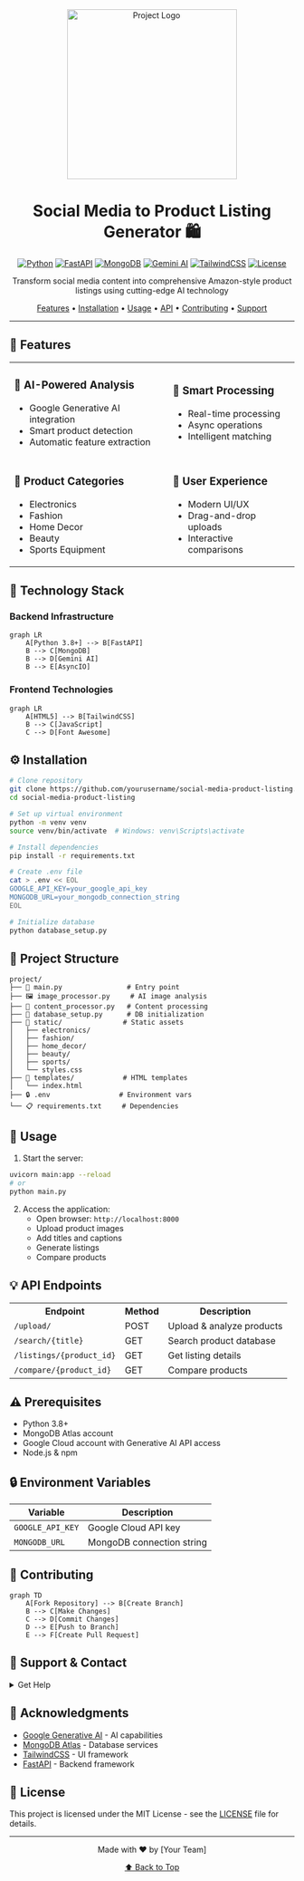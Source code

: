 <div align="center">
  <img src="https://img.shields.io/badge/AI%20Powered-Product%20Listings-FF5733" width="300" alt="Project Logo"/>

# Social Media to Product Listing Generator 🛍️

[![Python](https://img.shields.io/badge/Python-3.8%2B-blue.svg)](https://www.python.org/)
[![FastAPI](https://img.shields.io/badge/FastAPI-Latest-009688.svg)](https://fastapi.tiangolo.com/)
[![MongoDB](https://img.shields.io/badge/MongoDB-Atlas-47A248.svg)](https://www.mongodb.com/atlas)
[![Gemini AI](https://img.shields.io/badge/Gemini-1.5%20Pro-red.svg)](https://cloud.google.com/ai-platform)
[![TailwindCSS](https://img.shields.io/badge/Tailwind-CSS-38B2AC.svg)](https://tailwindcss.com/)
[![License](https://img.shields.io/badge/License-MIT-yellow.svg)](LICENSE)

<p align="center">
  Transform social media content into comprehensive Amazon-style product listings using cutting-edge AI technology
</p>

[Features](#features) •
[Installation](#installation) •
[Usage](#usage) •
[API](#api-endpoints) •
[Contributing](#contributing) •
[Support](#support)

</div>

---

## 🌟 Features

<table>
  <tr>
    <td>
      <h3>🤖 AI-Powered Analysis</h3>
      <ul>
        <li>Google Generative AI integration</li>
        <li>Smart product detection</li>
        <li>Automatic feature extraction</li>
      </ul>
    </td>
    <td>
      <h3>🔄 Smart Processing</h3>
      <ul>
        <li>Real-time processing</li>
        <li>Async operations</li>
        <li>Intelligent matching</li>
      </ul>
    </td>
  </tr>
  <tr>
    <td>
      <h3>🎯 Product Categories</h3>
      <ul>
        <li>Electronics</li>
        <li>Fashion</li>
        <li>Home Decor</li>
        <li>Beauty</li>
        <li>Sports Equipment</li>
      </ul>
    </td>
    <td>
      <h3>💫 User Experience</h3>
      <ul>
        <li>Modern UI/UX</li>
        <li>Drag-and-drop uploads</li>
        <li>Interactive comparisons</li>
      </ul>
    </td>
  </tr>
</table>

## 🔧 Technology Stack

### Backend Infrastructure
```mermaid
graph LR
    A[Python 3.8+] --> B[FastAPI]
    B --> C[MongoDB]
    B --> D[Gemini AI]
    B --> E[AsyncIO]
```

### Frontend Technologies
```mermaid
graph LR
    A[HTML5] --> B[TailwindCSS]
    B --> C[JavaScript]
    C --> D[Font Awesome]
```

## ⚙️ Installation

```bash
# Clone repository
git clone https://github.com/yourusername/social-media-product-listing.git
cd social-media-product-listing

# Set up virtual environment
python -m venv venv
source venv/bin/activate  # Windows: venv\Scripts\activate

# Install dependencies
pip install -r requirements.txt

# Create .env file
cat > .env << EOL
GOOGLE_API_KEY=your_google_api_key
MONGODB_URL=your_mongodb_connection_string
EOL

# Initialize database
python database_setup.py
```

## 📁 Project Structure

```ascii
project/
├── 📜 main.py                # Entry point
├── 🖼️ image_processor.py     # AI image analysis
├── 🔄 content_processor.py   # Content processing
├── 💾 database_setup.py      # DB initialization
├── 📁 static/               # Static assets
│   ├── electronics/
│   ├── fashion/
│   ├── home_decor/
│   ├── beauty/
│   ├── sports/
│   └── styles.css
├── 📝 templates/            # HTML templates
│   └── index.html
├── 🔒 .env                 # Environment vars
└── 📋 requirements.txt     # Dependencies
```

## 🚀 Usage

1. Start the server:
```bash
uvicorn main:app --reload
# or
python main.py
```

2. Access the application:
   - Open browser: `http://localhost:8000`
   - Upload product images
   - Add titles and captions
   - Generate listings
   - Compare products

## 💡 API Endpoints

<table>
  <tr>
    <th>Endpoint</th>
    <th>Method</th>
    <th>Description</th>
  </tr>
  <tr>
    <td><code>/upload/</code></td>
    <td>POST</td>
    <td>Upload & analyze products</td>
  </tr>
  <tr>
    <td><code>/search/{title}</code></td>
    <td>GET</td>
    <td>Search product database</td>
  </tr>
  <tr>
    <td><code>/listings/{product_id}</code></td>
    <td>GET</td>
    <td>Get listing details</td>
  </tr>
  <tr>
    <td><code>/compare/{product_id}</code></td>
    <td>GET</td>
    <td>Compare products</td>
  </tr>
</table>

## ⚠️ Prerequisites

- Python 3.8+
- MongoDB Atlas account
- Google Cloud account with Generative AI API access
- Node.js & npm

## 🔒 Environment Variables

| Variable | Description |
|----------|-------------|
| `GOOGLE_API_KEY` | Google Cloud API key |
| `MONGODB_URL` | MongoDB connection string |

## 🤝 Contributing

```mermaid
graph TD
    A[Fork Repository] --> B[Create Branch]
    B --> C[Make Changes]
    C --> D[Commit Changes]
    D --> E[Push to Branch]
    E --> F[Create Pull Request]
```

## 📧 Support & Contact

<details>
<summary>Get Help</summary>

- 📧 Email: varshadewangan454@gmail.com
- 🐛 Issue Tracker: [GitHub Issues](https://github.com/yourusername/social-media-product-listing/issues)
- 💬 Discussion: [GitHub Discussions](https://github.com/yourusername/social-media-product-listing/discussions)
</details>

## 🙏 Acknowledgments

- [Google Generative AI](https://cloud.google.com/ai-platform) - AI capabilities
- [MongoDB Atlas](https://www.mongodb.com/atlas) - Database services
- [TailwindCSS](https://tailwindcss.com/) - UI framework
- [FastAPI](https://fastapi.tiangolo.com/) - Backend framework

## 📄 License

This project is licensed under the MIT License - see the [LICENSE](LICENSE) file for details.

---

<div align="center">

Made with ❤️ by [Your Team]

[⬆ Back to Top](#social-media-to-product-listing-generator-)

</div>
